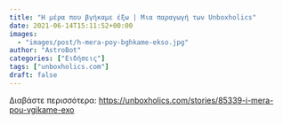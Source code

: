 ```yaml
---
title: "Η μέρα που βγήκαμε έξω | Μια παραγωγή των Unboxholics"
date: 2021-06-14T15:11:52+00:00
images:
  - "images/post/h-mera-poy-bghkame-ekso.jpg"
author: "AstroBot"
categories: ["Ειδήσεις"]
tags: ["unboxholics.com"]
draft: false
---
```




Διαβάστε περισσότερα: https://unboxholics.com/stories/85339-i-mera-pou-vgikame-exo
